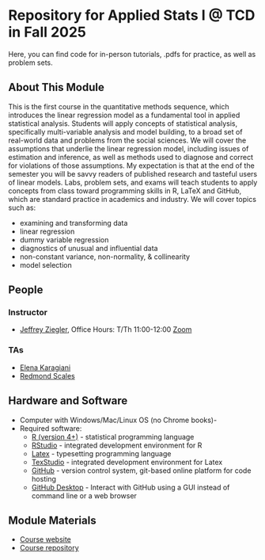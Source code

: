 # Repository for Applied Stats I @ TCD in Fall 2025

Here, you can find code for in-person tutorials, .pdfs for practice, as well as problem sets.

## About This Module

This is the first course in the quantitative methods sequence, which introduces the linear regression model as a fundamental tool in applied statistical analysis. Students will apply concepts of statistical analysis, specifically multi-variable analysis and model building, to a broad set of real-world data and problems from the social sciences. We will cover the assumptions that underlie the linear regression model, including issues of estimation and inference, as well as methods used to diagnose and correct for violations of those assumptions. My expectation is that at the end of the semester you will be savvy readers of published research and tasteful users of linear models. Labs, problem sets, and exams will teach students to apply concepts from class toward programming skills in R, LaTeX and GitHub, which are standard practice in academics and industry. We will cover topics such as:

- examining and transforming data
- linear regression
- dummy variable regression
- diagnostics of unusual and influential data
- non-constant variance, non-normality, & collinearity
- model selection

## People
### Instructor
- [Jeffrey Ziegler](mailto:zieglerj@tcd.ie), Office Hours: T/Th 11:00-12:00 [Zoom](https://calendly.com/jeffreymziegler/pou-7003-oh)

### TAs
- [Elena Karagiani](mailto:karagiae@tcd.ie)
- [Redmond Scales](mailto:RSCALES@tcd.ie)

## Hardware and Software
- Computer with Windows/Mac/Linux OS (no Chrome books)-
- Required software:
    - [R (version 4+)](https://cran.r-project.org/mirrors.html) - statistical programming language
    - [RStudio](https://posit.co/download/rstudio-desktop/) - integrated development environment for R
    - [Latex](https://www.latex-project.org/get/) - typesetting programming language
    - [TexStudio](https://www.texstudio.org/) - integrated development environment for Latex
    - [GitHub](https://github.com/) - version control system, git-based online platform for code hosting
    - [GitHub Desktop](https://desktop.github.com/download/) - Interact with GitHub using a GUI instead of command line or a web browser
      
## Module Materials
- [Course website](https://jeffreyziegler.org/pages/POU7001/454bb65f037965c84ff5ab4e9140df7e4787e69a/)
- [Course repository](https://github.com/ASDS-TCD/StatsI_2025/tree/main)
